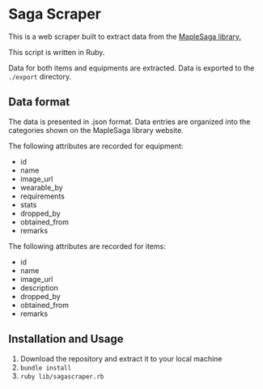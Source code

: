 # Saga Scraper
This is a web scraper built to extract data from the [MapleSaga library.](https://maplesaga.com/library/)

This script is written in Ruby.

Data for both items and equipments are extracted. Data is exported to the `./export` directory.

## Data format
The data is presented in .json format. Data entries are organized into the 
categories shown on the MapleSaga library website.

The following attributes are recorded for equipment:
- id
- name
- image_url
- wearable_by
- requirements
- stats
- dropped_by
- obtained_from
- remarks

The following attributes are recorded for items:
- id
- name
- image_url
- description
- dropped_by
- obtained_from
- remarks


## Installation and Usage
1. Download the repository and extract it to your local machine
2. `bundle install`
3. `ruby lib/sagascraper.rb`